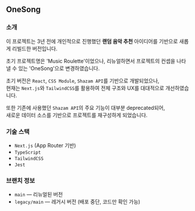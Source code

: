 ## OneSong

### 소개

이 프로젝트는 3년 전에 개인적으로 진행했던 **랜덤 음악 추천** 아이디어를 기반으로 새롭게 리빌드한 버전입니다.

초기 프로젝트명은 'Music Roulette'이었으나, 리뉴얼하면서 프로젝트의 컨셉을 나타낼 수 있는 'OneSong'으로 변경하였습니다.

초기 버전은 `React`, `CSS Module`, `Shazam API`를 기반으로 개발되었으나,  
현재는 `Next.js`와 `TailwindCSS`를 활용하여 전체 구조와 UX를 대대적으로 개선하였습니다.

또한 기존에 사용했던 `Shazam API`의 주요 기능이 대부분 deprecated되어,  
새로운 데이터 소스를 기반으로 프로젝트를 재구성하게 되었습니다.

### 기술 스택

- `Next.js` (App Router 기반)
- `TypeScript`
- `TailwindCSS`
- `Jest`

### 브랜치 정보

- `main` — 리뉴얼된 버전
- `legacy/main` — 레거시 버전 (배포 중단, 코드만 확인 가능)
